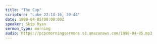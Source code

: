 ```yaml
---
title: "The Cup"
scripture: "Luke 22:14-16, 39-44"
date: 1998-04-05T00:00:00Z
speaker: Skip Ryan
sermon_type: morning
audio: https://pcpcmorningsermons.s3.amazonaws.com/1998-04-05.mp3 
---
```



